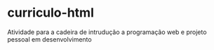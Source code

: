 # curriculo-html
 Atividade para a cadeira de intrudução a programação web e projeto pessoal em desenvolvimento
